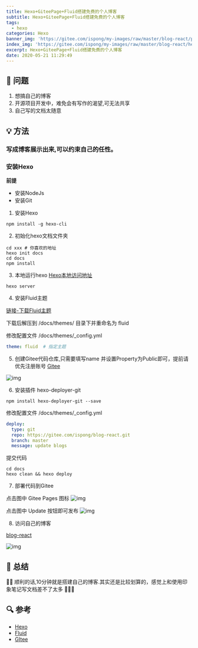 ```yaml
---
title: Hexo+GiteePage+Fluid搭建免费的个人博客
subtitle: Hexo+GiteePage+Fluid搭建免费的个人博客
tags:
  - hexo
categories: Hexo
banner_img: 'https://gitee.com/ispong/my-images/raw/master/blog-react/page.png'
index_img: 'https://gitee.com/ispong/my-images/raw/master/blog-react/hexo/hexo.png'
excerpt: Hexo+GiteePage+Fluid搭建免费的个人博客
date: 2020-05-21 11:29:49
---
```


## 🙋 问题

1. 想搞自己的博客
2. 开源项目开发中，难免会有写作的渴望,可无法共享
3. 自己写的文档太随意

## 💡 方法

### 写成博客展示出来,可以约束自己的任性。

### 安装Hexo

**前提**

- 安装NodeJs 
- 安装Git

1. 安装Hexo

```shell script
npm install -g hexo-cli
```

2. 初始化hexo文档文件夹

```shell script
cd xxx # 你喜欢的地址
hexo init docs
cd docs
npm install
```

3. 本地运行hexo [Hexo本地访问地址](http://localhost:4000)

```shell script
hexo server
```

4. 安装Fluid主题

[链接-下载Fluid主题](https://github.com/fluid-dev/hexo-theme-fluid/archive/v1.8.0.zip)

下载后解压到 /docs/themes/ 目录下并重命名为 fluid

修改配置文件 /docs/themes/_config.yml
```yaml
theme: fluid  # 指定主题
```

5. 创建Gitee代码仓库,只需要填写name 并设置Property为Public即可，提前请优先注册账号 [Gitee](https://gitee.com/)

![img](https://gitee.com/ispong/my-images/raw/master/blog-react/hexo/115319.png)

6. 安装插件 hexo-deployer-git

```shell script
npm install hexo-deployer-git --save
```

修改配置文件 /docs/themes/_config.yml

```yaml
deploy:
  type: git
  repo: https://gitee.com/ispong/blog-react.git
  branch: master
  message: update blogs
```

提交代码
```shell script
cd docs
hexo clean && hexo deploy
```

7. 部署代码到Gitee

点击图中 Gitee Pages 图标
![img](https://gitee.com/ispong/my-images/raw/master/blog-react/hexo/115719.png)

点击图中 Update 按钮即可发布
![img](https://gitee.com/ispong/my-images/raw/master/blog-react/hexo/115825.png)


8. 访问自己的博客

[blog-react](https://ispong.gitee.io/blog-react/)

![img](https://gitee.com/ispong/my-images/raw/master/blog-react/hexo/120021.png)

## 📝 总结

🎈🎈 顺利的话,10分钟就是搭建自己的博客.其实还是比较划算的，感觉上和使用印象笔记写文档差不了太多  🎉🎉🎉

## 🔍 参考

- [Hexo](https://hexo.io/)
- [Fluid](https://hexo.fluid-dev.com/docs/en/)
- [GItee](https://gitee.com/)
